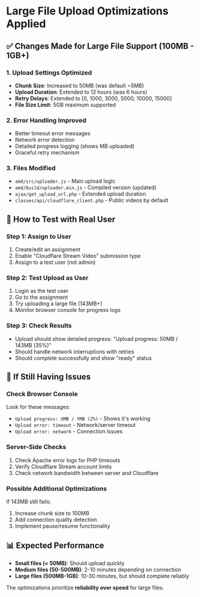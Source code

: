 # Large File Upload Optimizations Applied

## ✅ Changes Made for Large File Support (100MB - 1GB+)

### 1. Upload Settings Optimized
- **Chunk Size**: Increased to 50MB (was default ~5MB)
- **Upload Duration**: Extended to 12 hours (was 6 hours)
- **Retry Delays**: Extended to [0, 1000, 3000, 5000, 10000, 15000]
- **File Size Limit**: 5GB maximum supported

### 2. Error Handling Improved
- Better timeout error messages
- Network error detection
- Detailed progress logging (shows MB uploaded)
- Graceful retry mechanism

### 3. Files Modified
- `amd/src/uploader.js` - Main upload logic
- `amd/build/uploader.min.js` - Compiled version (updated)
- `ajax/get_upload_url.php` - Extended upload duration
- `classes/api/cloudflare_client.php` - Public videos by default

## 🧪 How to Test with Real User

### Step 1: Assign to User
1. Create/edit an assignment
2. Enable "Cloudflare Stream Video" submission type
3. Assign to a test user (not admin)

### Step 2: Test Upload as User
1. Login as the test user
2. Go to the assignment
3. Try uploading a large file (143MB+)
4. Monitor browser console for progress logs

### Step 3: Check Results
- Upload should show detailed progress: "Upload progress: 50MB / 143MB (35%)"
- Should handle network interruptions with retries
- Should complete successfully and show "ready" status

## 🔧 If Still Having Issues

### Check Browser Console
Look for these messages:
- `Upload progress: XMB / YMB (Z%)` - Shows it's working
- `Upload error: timeout` - Network/server timeout
- `Upload error: network` - Connection issues

### Server-Side Checks
1. Check Apache error logs for PHP timeouts
2. Verify Cloudflare Stream account limits
3. Check network bandwidth between server and Cloudflare

### Possible Additional Optimizations
If 143MB still fails:
1. Increase chunk size to 100MB
2. Add connection quality detection
3. Implement pause/resume functionality

## 📊 Expected Performance
- **Small files (< 50MB)**: Should upload quickly
- **Medium files (50-500MB)**: 2-10 minutes depending on connection
- **Large files (500MB-1GB)**: 10-30 minutes, but should complete reliably

The optimizations prioritize **reliability over speed** for large files.